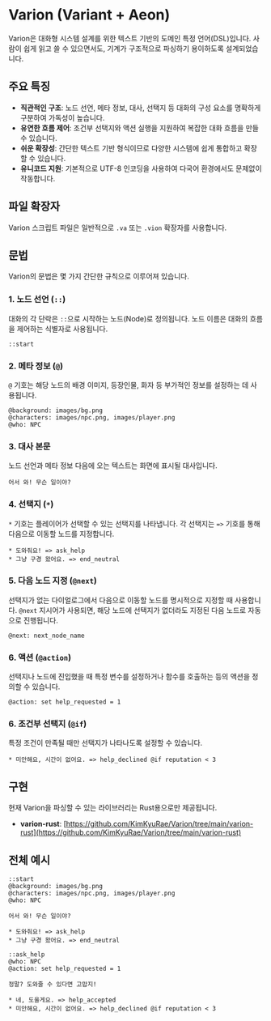 # Varion (Variant + Aeon)

Varion은 대화형 시스템 설계를 위한 텍스트 기반의 도메인 특정 언어(DSL)입니다. 사람이 쉽게 읽고 쓸 수 있으면서도, 기계가 구조적으로 파싱하기 용이하도록 설계되었습니다.

## 주요 특징

- **직관적인 구조**: 노드 선언, 메타 정보, 대사, 선택지 등 대화의 구성 요소를 명확하게 구분하여 가독성이 높습니다.
- **유연한 흐름 제어**: 조건부 선택지와 액션 실행을 지원하여 복잡한 대화 흐름을 만들 수 있습니다.
- **쉬운 확장성**: 간단한 텍스트 기반 형식이므로 다양한 시스템에 쉽게 통합하고 확장할 수 있습니다.
- **유니코드 지원**: 기본적으로 UTF-8 인코딩을 사용하여 다국어 환경에서도 문제없이 작동합니다.

## 파일 확장자

Varion 스크립트 파일은 일반적으로 `.va` 또는 `.vion` 확장자를 사용합니다.

## 문법

Varion의 문법은 몇 가지 간단한 규칙으로 이루어져 있습니다.

### 1. 노드 선언 (`::`)

대화의 각 단락은 `::`으로 시작하는 노드(Node)로 정의됩니다. 노드 이름은 대화의 흐름을 제어하는 식별자로 사용됩니다.

```
::start
```

### 2. 메타 정보 (`@`)

`@` 기호는 해당 노드의 배경 이미지, 등장인물, 화자 등 부가적인 정보를 설정하는 데 사용됩니다.

```
@background: images/bg.png
@characters: images/npc.png, images/player.png
@who: NPC
```

### 3. 대사 본문

노드 선언과 메타 정보 다음에 오는 텍스트는 화면에 표시될 대사입니다.

```
어서 와! 무슨 일이야?
```

### 4. 선택지 (`*`)

`*` 기호는 플레이어가 선택할 수 있는 선택지를 나타냅니다. 각 선택지는 `=>` 기호를 통해 다음으로 이동할 노드를 지정합니다.

```
* 도와줘요! => ask_help
* 그냥 구경 왔어요. => end_neutral
```

### 5. 다음 노드 지정 (`@next`)

선택지가 없는 다이얼로그에서 다음으로 이동할 노드를 명시적으로 지정할 때 사용합니다. `@next` 지시어가 사용되면, 해당 노드에 선택지가 없더라도 지정된 다음 노드로 자동으로 진행됩니다.

```
@next: next_node_name
```

### 6. 액션 (`@action`)

선택지나 노드에 진입했을 때 특정 변수를 설정하거나 함수를 호출하는 등의 액션을 정의할 수 있습니다.

```
@action: set help_requested = 1
```

### 6. 조건부 선택지 (`@if`)

특정 조건이 만족될 때만 선택지가 나타나도록 설정할 수 있습니다.

```
* 미안해요, 시간이 없어요. => help_declined @if reputation < 3
```

## 구현

현재 Varion을 파싱할 수 있는 라이브러리는 Rust용으로만 제공됩니다.

- **varion-rust**: [https://github.com/KimKyuRae/Varion/tree/main/varion-rust](https://github.com/KimKyuRae/Varion/tree/main/varion-rust)

## 전체 예시

```text
::start
@background: images/bg.png
@characters: images/npc.png, images/player.png
@who: NPC

어서 와! 무슨 일이야?

* 도와줘요! => ask_help
* 그냥 구경 왔어요. => end_neutral

::ask_help
@who: NPC
@action: set help_requested = 1

정말? 도와줄 수 있다면 고맙지!

* 네, 도울게요. => help_accepted
* 미안해요, 시간이 없어요. => help_declined @if reputation < 3
```
